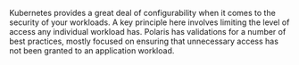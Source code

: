 Kubernetes provides a great deal of configurability when it comes to the security of your workloads. A key principle here involves limiting the level of access any individual workload has. Polaris has validations for a number of best practices, mostly focused on ensuring that unnecessary access has not been granted to an application workload.